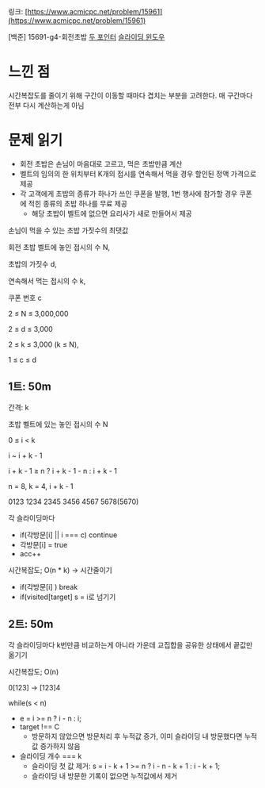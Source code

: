 링크: [https://www.acmicpc.net/problem/15961](https://www.acmicpc.net/problem/15961)

[백준] 15691-g4-회전초밥 [두 포인터](https://www.acmicpc.net/problem/tag/80) [슬라이딩 윈도우](https://www.acmicpc.net/problem/tag/68)

# 느낀 점

시간복잡도를 줄이기 위해 구간이 이동할 때마다 겹치는 부분을 고려한다. 매 구간마다 전부 다시 계산하는게 아님

# 문제 읽기

- 회전 초밥은 손님이 마음대로 고르고, 먹은 초밥만큼 계산
- 벨트의 임의의 한 위치부터 K개의 접시를 연속해서 먹을 경우 할인된 정액 가격으로 제공
- 각 고객에게 초밥의 종류가 하나가 쓰인 쿠폰을 발행, 1번 행사에 참가할 경우 쿠폰에 적힌 종류의 초밥 하나를 무료 제공
  - 해당 초밥이 벨트에 없으면 요리사가 새로 만들어서 제공

손님이 먹을 수 있는 초밥 가짓수의 최댓값

회전 초밥 벨트에 놓인 접시의 수 N,

초밥의 가짓수 d,

연속해서 먹는 접시의 수 k,

쿠폰 번호 c

2 ≤ N ≤ 3,000,000

2 ≤ d ≤ 3,000

2 ≤ k ≤ 3,000 (k ≤ N),

1 ≤ c ≤ d

## 1트: 50m

간격: k

초밥 벨트에 있는 놓인 접시의 수 N

0 ≤ i < k

i ~ i + k - 1

i + k - 1 ≥ n ? i + k - 1 - n : i + k - 1

n = 8, k = 4, i + k - 1

0123 1234 2345 3456 4567 5678(5670)

각 슬라이딩마다

- if(각방문[i] || i === c) continue
- 각방문[i] = true
- acc++

시간복잡도; O(n \* k) → 시간줄이기

- if(각방문[i] ) break
- if(visited[target]
  s = i로 넘기기

## 2트: 50m

각 슬라이딩마다 k번만큼 비교하는게 아니라 가운데 교집합을 공유한 상태에서 끝값만 옮기기

시간복잡도; O(n)

0[123] → [123]4

while(s < n)

- e = i >= n ? i - n : i;
- target !== C
  - 방문하지 않았으면 방문처리 후 누적값 증가, 이미 슬라이딩 내 방문했다면 누적값 증가하지 않음
- 슬라이딩 개수 === k
  - 슬라이딩 첫 값 제거: s = i - k + 1 >= n ? i - n - k + 1 : i - k + 1;
  - 슬라이딩 내 방문한 기록이 없으면 누적값에서 제거
